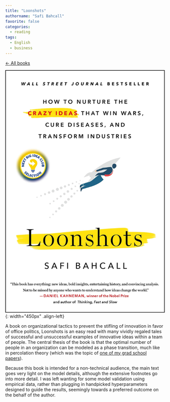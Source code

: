 ```yaml
---
title: "Loonshots"
authorname: "Safi Bahcall"
favorite: false
categories:
  - reading
tags:
  - English
  - business
---
```

<span style="color:gray">[← All books](https://www.kaitokikuchi.com/reading/)</span>  

![image-left](/images/reading/loonshots.jpeg){: width="450px" .align-left} 

A book on organizational tactics to prevent the stifling of innovation in favor of office politics, Loonshots is an easy read with many vividly regaled tales of successful and unsuccessful examples of innovative ideas within a team of people. The central thesis of the book is that the optimal number of people in an organization can be modeled as a phase transition, much like in percolation theory (which was the topic of [one of my grad school papers](https://pubmed.ncbi.nlm.nih.gov/30056004/)). 

Because this book is intended for a non-technical audience, the main text goes very light on the model details, although the extensive footnotes go into more detail. I was left wanting for some model validation using empirical data, rather than plugging in handpicked hyperparameters designed to guide the results, seemingly towards a preferred outcome on the behalf of the author.